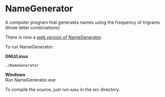 # NameGenerator
A computer program that generates names using the frequency of trigrams (three letter combinations)

There is now a [web version of NameGenerator](http://autoart.neocities.org/NameGenerator.html).

To run NameGenerator:

**GNU/Linux**

```
./NameGenerator
```

**Windows**  
Run NameGenerator.exe

To compile the source, just run `make` in the src directory.
